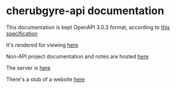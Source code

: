# cherubgyre-api documentation

This documentation is kept OpenAPI 3.0.3 format, according to [this specification](https://github.com/OAI/OpenAPI-Specification/blob/main/versions/3.0.3.md)

It's rendered for viewing [here](https://api.cherubgyre.com)

Non-API project documentation and notes are hosted [here](https://nnix.com/projects/cherubgyre/)

The server is [here](https://github.com/davidemerson/cherubgyre)

There's a stub of a website [here](https://cherubgyre.com)